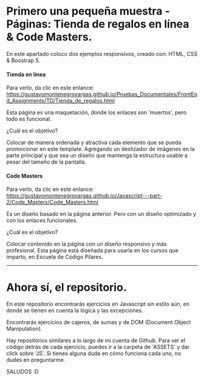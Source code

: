 # Primero una pequeña muestra - Páginas: Tienda de regalos en línea & Code Masters.

En este apartado coloco dos ejemplos responsivos, creado con: HTML, CSS & Boostrap 5. 

#### Tienda en línea

Para verlo, da clic en este enlance: https://gustavomontenegrovargas.github.io/Pruebas_Documentales/FrontEnd_Assignments/TD/Tienda_de_regalos.html

Esta página es una maquetación, donde los enlaces son 'muertos', pero todo es funcional.

¿Cuál es el objetivo?

Colocar de manera ordenada y atractiva cada elemento que se pueda promocionar en este template. Agregando un deslizador de imágenes en la parte principal y que sea un diseño que mantenga la estructura usable a pesar del tamaño de la pantalla.

#### Code Masters

Para verlo, da clic en este enlance: https://gustavomontenegrovargas.github.io/Javascript---part-2/Code_Masters/Code_Masters.html

Es un diseño basado en la página anterior. Pero con un diseño optimizado y con los enlaces funcionales.

¿Cuál es el objetivo? 

Colocar contenido en la página con un diseño responsivo y más profesional. Esta página está diseñada para usarla en los cursos que imparto, en Escuela de Código Pilares. 

--------------------------------------------------------------------------------------------------------------------------------------------
# Ahora sí, el repositorio.

En este repositorio encontrarás ejercicios en Javascript sin estilo aún, en donde se tienen en cuenta la lógica y las excepciones. 

Encontrarás ejercicios de cajeros, de sumas y de DOM (Document Object Manipulation).

Hay repositorios similares a lo largo de mi cuenta de Github. Para ver el código detrás de cada ejercicio, 
puedes ir a la carpeta de  'ASSETS' y dar click sobre 'JS'. Si tienes alguna duda en cómo funciona cada uno, 
no dudes en preguntarme.


SALUDOS :D

